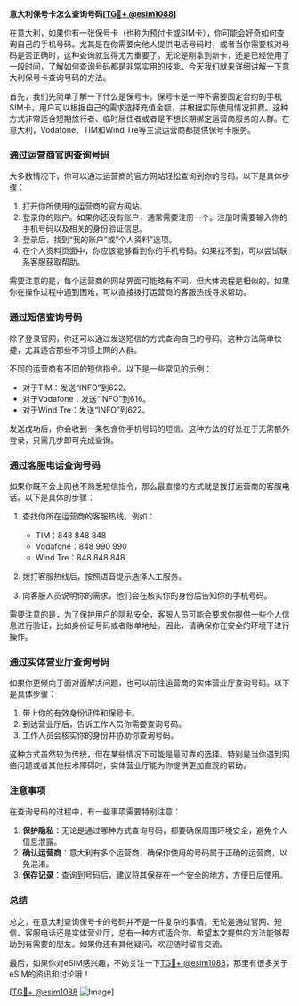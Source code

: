 **意大利保号卡怎么查询号码[[TG💪+ @esim1088](https://t.me/s/esim1088)]**

在意大利，如果你有一张保号卡（也称为预付卡或SIM卡），你可能会好奇如何查询自己的手机号码。尤其是在你需要向他人提供电话号码时，或者当你需要核对号码是否正确时，这种查询就显得尤为重要了。无论是刚拿到新卡，还是已经使用了一段时间，了解如何查询号码都是非常实用的技能。今天我们就来详细讲解一下意大利保号卡查询号码的方法。

首先，我们先简单了解一下什么是保号卡。保号卡是一种不需要固定合约的手机SIM卡，用户可以根据自己的需求选择充值金额，并根据实际使用情况扣费。这种方式非常适合短期旅行者、临时居住者或者是不想长期绑定运营商服务的人群。在意大利，Vodafone、TIM和Wind Tre等主流运营商都提供保号卡服务。

### **通过运营商官网查询号码**

大多数情况下，你可以通过运营商的官方网站轻松查询到你的号码。以下是具体步骤：

1. 打开你所使用的运营商的官方网站。
2. 登录你的账户。如果你还没有账户，通常需要注册一个。注册时需要输入你的手机号码以及相关的身份验证信息。
3. 登录后，找到“我的账户”或“个人资料”选项。
4. 在个人资料页面中，你应该能够看到你的手机号码。如果找不到，可以尝试联系客服获取帮助。

需要注意的是，每个运营商的网站界面可能略有不同，但大体流程是相似的。如果你在操作过程中遇到困难，可以直接拨打运营商的客服热线寻求帮助。

### **通过短信查询号码**

除了登录官网，你还可以通过发送短信的方式查询自己的号码。这种方法简单快捷，尤其适合那些不习惯上网的人群。

不同的运营商有不同的短信指令。以下是一些常见的示例：

- 对于TIM：发送“INFO”到622。
- 对于Vodafone：发送“INFO”到616。
- 对于Wind Tre：发送“INFO”到622。

发送成功后，你会收到一条包含你手机号码的短信。这种方法的好处在于无需额外登录，只需几步即可完成查询。

### **通过客服电话查询号码**

如果你既不会上网也不熟悉短信指令，那么最直接的方式就是拨打运营商的客服电话。以下是具体的步骤：

1. 查找你所在运营商的客服热线。例如：
   - TIM：848 848 848
   - Vodafone：848 990 990
   - Wind Tre：848 848 848

2. 拨打客服热线后，按照语音提示选择人工服务。
3. 向客服人员说明你的需求，他们会在核实你的身份后告知你的手机号码。

需要注意的是，为了保护用户的隐私安全，客服人员可能会要求你提供一些个人信息进行验证，比如身份证号码或者账单地址。因此，请确保你在安全的环境下进行操作。

### **通过实体营业厅查询号码**

如果你更倾向于面对面解决问题，也可以前往运营商的实体营业厅查询号码。以下是具体步骤：

1. 带上你的有效身份证件和保号卡。
2. 到达营业厅后，告诉工作人员你需要查询号码。
3. 工作人员会核实你的身份并协助你查询号码。

这种方式虽然较为传统，但在某些情况下可能是最可靠的选择。特别是当你遇到网络问题或者其他技术障碍时，实体营业厅能为你提供更加直观的帮助。

### **注意事项**

在查询号码的过程中，有一些事项需要特别注意：

1. **保护隐私**：无论是通过哪种方式查询号码，都要确保周围环境安全，避免个人信息泄露。
2. **确认运营商**：意大利有多个运营商，确保你使用的号码属于正确的运营商，以免混淆。
3. **保存记录**：查询到号码后，建议将其保存在一个安全的地方，方便日后使用。

### **总结**

总之，在意大利查询保号卡的号码并不是一件复杂的事情。无论是通过官网、短信、客服电话还是实体营业厅，总有一种方式适合你。希望本文提供的方法能够帮助到有需要的朋友。如果你还有其他疑问，欢迎随时留言交流。

最后，如果你对eSIM感兴趣，不妨关注一下[TG💪+ @esim1088](https://t.me/s/esim1088)，那里有很多关于eSIM的资讯和讨论哦！

[[TG💪+ @esim1088](https://t.me/s/esim1088) ![Image](https://i.postimg.cc/4NQfJmqS/Snipaste-2025-05-13-00-14-12.png)]